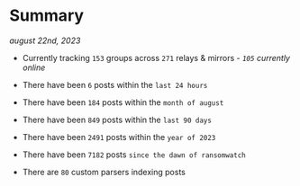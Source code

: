 
# Summary
_august 22nd, 2023_

- Currently tracking `153` groups across `271` relays & mirrors - _`105` currently online_

- There have been `6` posts within the `last 24 hours`

- There have been `184` posts within the `month of august`

- There have been `849` posts within the `last 90 days`

- There have been `2491` posts within the `year of 2023`

- There have been `7182` posts `since the dawn of ransomwatch`

- There are `80` custom parsers indexing posts
